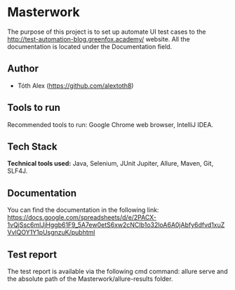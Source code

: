
# Masterwork

The purpose of this project is to set up automate UI test cases to the http://test-automation-blog.greenfox.academy/ website.
All the documentation is located under the Documentation field.

## Author

- Tóth Alex (https://github.com/alextoth8)


## Tools to run

Recommended tools to run: Google Chrome web browser, IntelliJ IDEA.


## Tech Stack

**Technical tools used:** Java, Selenium, JUnit Jupiter, Allure, Maven, Git, SLF4J.


## Documentation

You can find the documentation in the following link: https://docs.google.com/spreadsheets/d/e/2PACX-1vQjSsc6mlJjHggb61F9_5A7ew0etS6xw2cNCIb1o32loA6A0jAbfy6dfvd1xuZVvlQOY1Y1pUsgnzuK/pubhtml


## Test report
The test report is available via the following cmd command: allure serve and the absolute path of the Masterwork/allure-results folder.